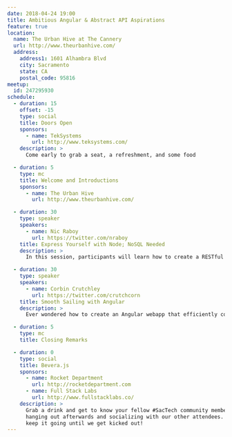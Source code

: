 ```yaml
---
date: 2018-04-24 19:00
title: Ambitious Angular & Abstract API Aspirations
feature: true
location:
  name: The Urban Hive at The Cannery
  url: http://www.theurbanhive.com/
  address:
    address1: 1601 Alhambra Blvd
    city: Sacramento
    state: CA
    postal_code: 95816
meetup:
  id: 247295930
schedule:
  - duration: 15
    offset: -15
    type: social
    title: Doors Open
    sponsors:
      - name: TekSystems
        url: http://www.teksystems.com/
    description: >
      Come early to grab a seat, a refreshment, and some food

  - duration: 5
    type: mc
    title: Welcome and Introductions
    sponsors:
      - name: The Urban Hive
        url: http://www.theurbanhive.com/

  - duration: 30
    type: speaker
    speakers:
      - name: Nic Raboy
        url: https://twitter.com/nraboy
    title: Express Yourself with Node; NoSQL Needed
    description: >
      In this session, participants will learn how to create a RESTful API with CRUD endpoints using the Hapi.js JavaScript framework for Node.js and the open source NoSQL database, Couchbase. We'll explore everything from key-value operations to rich querying of JSON data with SQL, yielding results that can be easily applied towards any client facing front-end application.

  - duration: 30
    type: speaker
    speakers:
      - name: Corbin Crutchley
        url: https://twitter.com/crutchcorn
    title: Smooth Sailing with Angular
    description: >
      Ever wondered how to create an Angular webapp that efficiently communicates with a NoSQL backend? We'll cover the basics such as routing, HttpClient listeners, and more! We'll even PWA-ify the place up! If you're curious how to structure your Angular application, allowing future growth and expansion, or even just want to dip your toes into the framework to see how to do things - this is the talk for you!

  - duration: 5
    type: mc
    title: Closing Remarks

  - duration: 0
    type: social
    title: Bevera.js
    sponsors:
      - name: Rocket Department
        url: http://rocketdepartment.com
      - name: Full Stack Labs
        url: http://www.fullstacklabs.co/
    description: >
      Grab a drink and get to know your fellow #SacTech community members by
      hanging out afterwards and socializing with our other attendees. We'll
      keep it going until we get kicked out!
---
```

